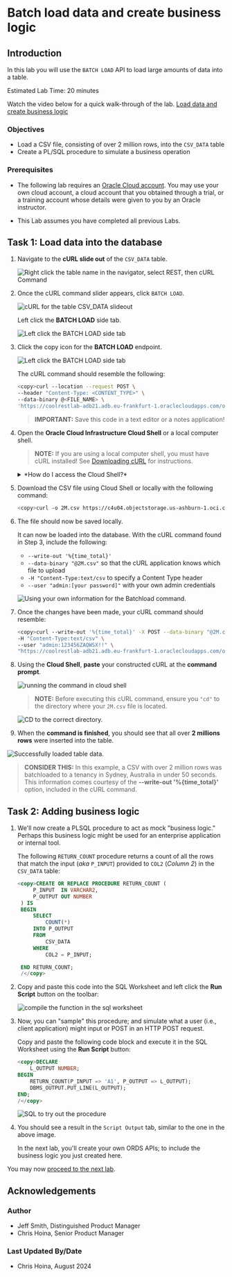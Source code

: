 # Batch load data and create business logic
<!-- WMSID 4602 -->
## Introduction

In this lab you will use the `BATCH LOAD` API to load large amounts of data into a table.

Estimated Lab Time: 20 minutes

Watch the video below for a quick walk-through of the lab.
[Load data and create business logic](videohub:1_rgksftgt)

### Objectives

- Load a CSV file, consisting of over 2 million rows, into the `CSV_DATA` table
- Create a PL/SQL procedure to simulate a business operation

### Prerequisites

- The following lab requires an [Oracle Cloud account](https://www.oracle.com/cloud/free/). You may use your own cloud account, a cloud account that you obtained through a trial, or a training account whose details were given to you by an Oracle instructor.

- This Lab assumes you have completed all previous Labs.

## Task 1: Load data into the database

1. Navigate to the **cURL slide out** of the `CSV_DATA` table.

    ![Right click the table name in the navigator, select REST, then cURL Command](./images/right-click-for-rest.png " ")

2. Once the cURL command slider appears, click `BATCH LOAD`.

    ![cURL for the table CSV_DATA slideout](./images/curl-command-slider.png " ")

    Left click the **BATCH LOAD** side tab.

    ![Left click the BATCH LOAD side tab](./images/curl-command-batchload.png " ")

3. Click the copy icon for the **BATCH LOAD** endpoint.

    ![Left click the BATCH LOAD side tab](./images/copy-curl-command-action.png " ")

      The cURL command should resemble the following:

      ```sh
      <copy>curl --location --request POST \       
      --header "Content-Type: <CONTENT_TYPE>" \
      --data-binary @<FILE_NAME> \
      'https://coolrestlab-adb21.adb.eu-frankfurt-1.oraclecloudapps.com/ords/admin/csv_data/ batchload'</copy> 
      ```

    > **IMPORTANT:** Save this code in a text editor or a notes application!

4. Open the **Oracle Cloud Infrastructure Cloud Shell** or a local computer shell.

    > **NOTE:** If you are using a local computer shell, you must have cURL installed! See [Downloading cURL](https://curl.se/download.html " ") for instructions.

    <details>
    <summary>*How do I access the Cloud Shell?*</summary>

      > [Learn more](https://www.oracle.com/devops/cloud-shell/) about Oracle Cloud Shell.

      1. Once logged-in to your Oracle Cloud Infrastructure account, click the Cloud Shell icon in the upper right of the Oracle Cloud Infrastructure banner:

         ![Cloud Shell on Oracle Cloud Infrastructure Banner](./images/cloud-shell-icon-action.png " ")

      2. The Cloud Shell will open on the lower part of the web browser:

         ![Cloud Shell on bottom of browser](./images/lower-cloud-shell-welcome.png " ")

      3. We will be using the Oracle Cloud Infrastructure Cloud Shell for examples in this lab going forward.

    </details>

5. Download the CSV file using Cloud Shell or locally with the following command:

    ```sh
    <copy>curl -o 2M.csv https://c4u04.objectstorage.us-ashburn-1.oci.customer-oci.com/p/EcTjWk2IuZPZeNnD_fYMcgUhdNDIDA6rt9gaFj_WZMiL7VvxPBNMY60837hu5hga/n/c4u04/b/livelabsfiles/o/developer-library/2M.csv</copy>
    ```

6. The file should now be saved locally.  

   It can now be loaded into the database. With the cURL command found in Step 3, include the following:  
  
     - `--write-out '%{time_total}'`
     - `--data-binary "@2M.csv"` so that the cURL application knows which file to upload
     - `-H "Content-Type:text/csv` to specify a Content Type header
     - `--user "admin:[your password]"` with your own admin credentials  

      ![Using your own information for the Batchload command.](images/using-participant-info-for-batchload.png)

7. Once the changes have been made, your cURL command should resemble:

    ```sh
    <copy>curl --write-out '%{time_total}' -X POST --data-binary "@2M.csv" \
    -H "Content-Type:text/csv" \
    --user "admin:123456ZAQWSX!!" \
    "https://coolrestlab-adb21.adb.eu-frankfurt-1.oraclecloudapps.com/ords/admin/csv_data/batchload?batchRows=5000&errorsMax=20"</copy>
    ```

8. Using the **Cloud Shell**, **paste** your constructed cURL at the **command prompt**.

    ![running the command in cloud shell](./images/execute-curl-command-cloud-shell.png " ")

   > **NOTE:** Before executing this cURL command, ensure you `"cd"` to the directory where your `2M.csv` file is located.  

      ![CD to the correct directory.](images/cd-to-correct-directory.png)

9. When the **command is finished**, you should see that all over **2 millions rows** were inserted into the table.  

![Successfully loaded table data.](images/success-loading-table-data.png)  

> **CONSIDER THIS:** In this example, a CSV with over 2 million rows was batchloaded to a tenancy in Sydney, Australia in under 50 seconds. This information comes courtesy of the **--write-out '%{time_total}'** option, included in the cURL command.

## Task 2: Adding business logic

1. We'll now create a PLSQL procedure to act as mock "business logic." Perhaps this business logic might be used for an enterprise application or internal tool.  

   The following `RETURN_COUNT` procedure returns a count of all the rows that match the input (<i>aka</i> `P_INPUT`) provided to `COL2` (<i>Column 2</i>) in the `CSV_DATA` table:

   ```sql
   <copy>CREATE OR REPLACE PROCEDURE RETURN_COUNT (
        P_INPUT  IN VARCHAR2,
        P_OUTPUT OUT NUMBER
    ) IS
    BEGIN
        SELECT
            COUNT(*)
        INTO P_OUTPUT
        FROM
            CSV_DATA
        WHERE
            COL2 = P_INPUT;

    END RETURN_COUNT;
    /</copy>
    ```

2. Copy and paste this code into the SQL Worksheet and left click the **Run Script** button on the toolbar:

    ![compile the function in the sql worksheet](./images/run-script-action-compile-function.png " ")

3. Now, you can "sample" this procedure; and simulate what a user (i.e., client application) might input or POST in an HTTP POST request.  

   Copy and paste the following code block and execute it in the SQL Worksheet using the **Run Script** button:

      ```sql
      <copy>DECLARE
          L_OUTPUT NUMBER;
      BEGIN
          RETURN_COUNT(P_INPUT => 'A1', P_OUTPUT => L_OUTPUT);
          DBMS_OUTPUT.PUT_LINE(L_OUTPUT);
      END;
      /</copy>
      ```

   ![SQL to try out the procedure](./images/test-procedure-with-sql.png " ")

4. You should see a result in the `Script Output` tab, similar to the one in the above image.  

   In the next lab, you'll create your own ORDS APIs; to include the business logic you just created here.

You may now [proceed to the next lab](#next).

## Acknowledgements

### Author

- Jeff Smith, Distinguished Product Manager
- Chris Hoina, Senior Product Manager

### Last Updated By/Date

- Chris Hoina, August 2024